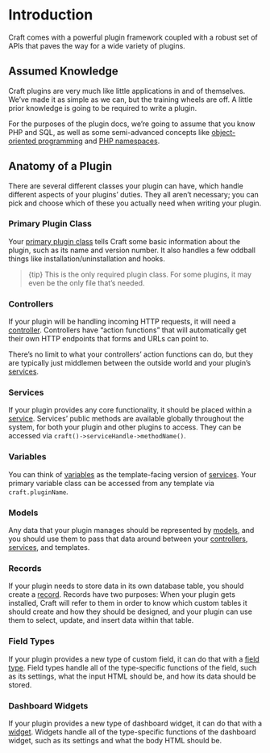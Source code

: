 # Introduction

Craft comes with a powerful plugin framework coupled with a robust set of APIs that paves the way for a wide variety of plugins.

## Assumed Knowledge

Craft plugins are very much like little applications in and of themselves. We’ve made it as simple as we can, but the training wheels are off. A little prior knowledge is going to be required to write a plugin.

For the purposes of the plugin docs, we’re going to assume that you know PHP and SQL, as well as some semi-advanced concepts like [object-oriented programming](http://en.wikipedia.org/wiki/Object-oriented_programming) and [PHP namespaces](http://php.net/manual/en/language.namespaces.php).

## Anatomy of a Plugin

There are several different classes your plugin can have, which handle different aspects of your plugins’ duties. They all aren’t necessary; you can pick and choose which of these you actually need when writing your plugin.

### Primary Plugin Class

Your [primary plugin class](setting-things-up.md#your-primary-plugin-class) tells Craft some basic information about the plugin, such as its name and version number. It also handles a few oddball things like installation/uninstallation and hooks.

> {tip} This is the only required plugin class. For some plugins, it may even be the only file that’s needed.

### Controllers

If your plugin will be handling incoming HTTP requests, it will need a [controller](controllers.md). Controllers have “action functions” that will automatically get their own HTTP endpoints that forms and URLs can point to.

There’s no limit to what your controllers’ action functions can do, but they are typically just middlemen between the outside world and your plugin’s [services](services.md).

### Services

If your plugin provides any core functionality, it should be placed within a [service](services.md). Services’ public methods are available globally throughout the system, for both your plugin and other plugins to access. They can be accessed via `craft()->serviceHandle->methodName()`.

### Variables

You can think of [variables](variables.md) as the template-facing version of [services](services.md). Your primary variable class can be accessed from any template via `craft.pluginName`.

### Models

Any data that your plugin manages should be represented by [models](models.md), and you should use them to pass that data around between your [controllers](controllers.md), [services](services.md), and templates.

### Records

If your plugin needs to store data in its own database table, you should create a [record](records.md). Records have two purposes: When your plugin gets installed, Craft will refer to them in order to know which custom tables it should create and how they should be designed, and your plugin can use them to select, update, and insert data within that table.

### Field Types

If your plugin provides a new type of custom field, it can do that with a [field type](field-types.md). Field types handle all of the type-specific functions of the field, such as its settings, what the input HTML should be, and how its data should be stored.

### Dashboard Widgets

If your plugin provides a new type of dashboard widget, it can do that with a [widget](widgets.md). Widgets handle all of the type-specific functions of the dashboard widget, such as its settings and what the body HTML should be.
